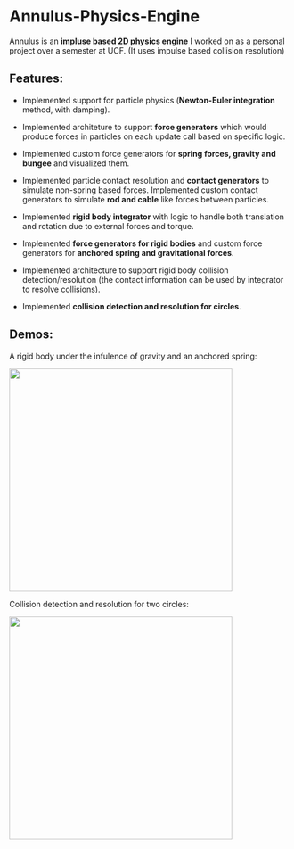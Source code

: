 # Annulus-Physics-Engine

Annulus is an **impluse based 2D physics engine** I worked on as a personal project over a semester at UCF. (It uses impulse based collision resolution)

## Features:
- Implemented support for particle physics (**Newton-Euler integration** method, with damping).

- Implemented architeture to support **force generators** which would produce forces in particles on each update call based on specific logic.

- Implemented custom force generators for **spring forces, gravity and bungee** and visualized them.

- Implemented particle contact resolution and **contact generators** to simulate non-spring based forces. Implemented custom contact generators to simulate **rod and cable** like forces between particles.

- Implemented **rigid body integrator** with logic to handle both translation and rotation due to external forces and torque.

- Implemented **force generators for rigid bodies** and custom force generators for **anchored spring and gravitational forces**.

- Implemented architecture to support rigid body collision detection/resolution (the contact information can be used by integrator to resolve collisions).

- Implemented **collision detection and resolution for circles**.

## Demos:

A rigid body under the infulence of gravity and an anchored spring:

<img src = "https://siddhantgrover.files.wordpress.com/2017/07/anchored-spring-demo.gif" width = "400" height = "400" />


Collision detection and resolution for two circles:

<img src = "https://siddhantgrover.files.wordpress.com/2018/01/circle-collision.gif" width = "400" />
